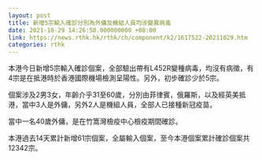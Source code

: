 ```yaml
---
layout: post
title: 新增5宗輸入確診分別為外傭及機組人員均涉變異病毒
date: 2021-10-29 14:26:58.000000000 +08:00
link: https://news.rthk.hk/rthk/ch/component/k2/1617522-20211029.htm
categories: rthk
---
```


本港今日新增5宗輸入確診個案，全部驗出帶有L452R變種病毒，均沒有病徵，有4宗是在抵港時於香港國際機場檢測呈陽性。另外，初步確診少於5宗。

個案涉及2男3女，年齡介乎31至60歲，分別由菲律賓，俄羅斯，以及經英美抵港，當中3人是外傭，另外2人是機組人員，全部人已接種新冠疫苗。

當中一名40歲外傭，是在竹篙灣檢疫中心檢疫期間確診。

本港過去14天累計新增61宗個案，全屬輸入個案，至今本港個案累計確診個案共12342宗。
